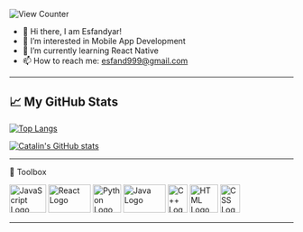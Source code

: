 ![View Counter](https://gpvc.arturio.dev/esfand999)




- :wave: Hi there, I am Esfandyar!
- 👀 I’m interested in Mobile App Development
- 🌱 I’m currently learning React Native
- 📫 How to reach me: esfand999@gmail.com



--------

## &#x1f4c8; My GitHub Stats

[![Top Langs](https://github-readme-stats.vercel.app/api/top-langs/?username=esfand999&hide=php,html,css&theme=dark)](https://github.com/anuraghazra/github-readme-stats)

[![Catalin's GitHub stats](https://github-readme-stats.vercel.app/api?username=esfand999&theme=dark)](https://github.com/anuraghazra/github-readme-stats)


--------

🧰 Toolbox

<img src="https://cdn.freebiesupply.com/logos/thumbs/2x/logo-javascript-logo.png" alt="JavaScript Logo" width="65" height="50"/> <img src="https://upload.wikimedia.org/wikipedia/commons/thumb/a/a7/React-icon.svg/1200px-React-icon.svg.png" alt="React Logo" width="75" height="50" /> <img src="https://www.python.org/static/opengraph-icon-200x200.png" alt="Python Logo" width="50" height="50" /> <img src="https://www.oracle.com/a/ocom/img/cb71-java-logo.png" alt="Java Logo" width="75" height="50" /> <img src="https://upload.wikimedia.org/wikipedia/commons/1/18/ISO_C%2B%2B_Logo.svg" alt="C++ Logo" width="35" height= "50" />    <img src="https://static.javatpoint.com/htmlpages/images/html-tutorial.png" alt="HTML Logo" width="50" />    <img src="https://upload.wikimedia.org/wikipedia/commons/thumb/d/d5/CSS3_logo_and_wordmark.svg/1200px-CSS3_logo_and_wordmark.svg.png" alt="CSS Logo" width="35" height= "50" />

--------

<!---
esfand999/esfand999 is a ✨ special ✨ repository because its `README.md` (this file) appears on your GitHub profile.
You can click the Preview link to take a look at your changes.
--->
